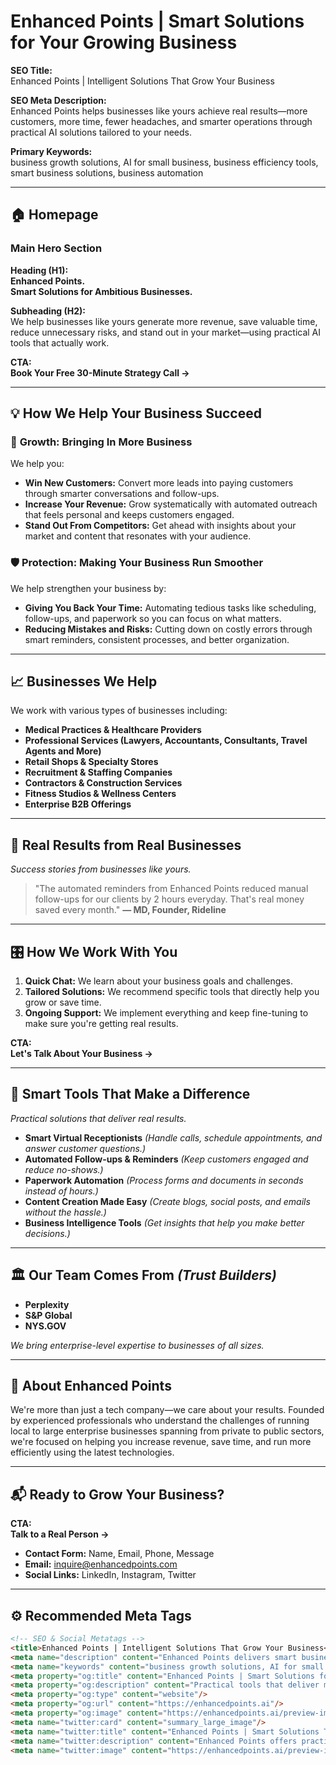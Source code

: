 # Enhanced Points | Smart Solutions for Your Growing Business

**SEO Title:**  
Enhanced Points | Intelligent Solutions That Grow Your Business

**SEO Meta Description:**  
Enhanced Points helps businesses like yours achieve real results—more customers, more time, fewer headaches, and smarter operations through practical AI solutions tailored to your needs.

**Primary Keywords:**  
business growth solutions, AI for small business, business efficiency tools, smart business solutions, business automation

---

## 🏠 Homepage

### Main Hero Section
**Heading (H1):**  
**Enhanced Points.**  
**Smart Solutions for Ambitious Businesses.**

**Subheading (H2):**  
We help businesses like yours generate more revenue, save valuable time, reduce unnecessary risks, and stand out in your market—using practical AI tools that actually work.

**CTA:**  
**Book Your Free 30-Minute Strategy Call →**

---

## 💡 How We Help Your Business Succeed

### 🏹 **Growth: Bringing In More Business**
We help you:

- **Win New Customers:** Convert more leads into paying customers through smarter conversations and follow-ups.
- **Increase Your Revenue:** Grow systematically with automated outreach that feels personal and keeps customers engaged.
- **Stand Out From Competitors:** Get ahead with insights about your market and content that resonates with your audience.

### 🛡️ **Protection: Making Your Business Run Smoother**
We help strengthen your business by:

- **Giving You Back Your Time:** Automating tedious tasks like scheduling, follow-ups, and paperwork so you can focus on what matters.
- **Reducing Mistakes and Risks:** Cutting down on costly errors through smart reminders, consistent processes, and better organization.

---

## 📈 Businesses We Help
We work with various types of businesses including:

- **Medical Practices & Healthcare Providers**
- **Professional Services (Lawyers, Accountants, Consultants, Travel Agents and More)**
- **Retail Shops & Specialty Stores**
- **Recruitment & Staffing Companies**
- **Contractors & Construction Services**
- **Fitness Studios & Wellness Centers**
- **Enterprise B2B Offerings**

---

## 🌟 Real Results from Real Businesses
*Success stories from businesses like yours.*


> "The automated reminders from Enhanced Points reduced manual follow-ups for our clients by 2 hours everyday. That's real money saved every month."
> **— MD, Founder, Rideline**

---

## 🎛️ How We Work With You

1. **Quick Chat:** We learn about your business goals and challenges.
2. **Tailored Solutions:** We recommend specific tools that directly help you grow or save time.
3. **Ongoing Support:** We implement everything and keep fine-tuning to make sure you're getting real results.

**CTA:**  
**Let's Talk About Your Business →**

---

## 🔧 Smart Tools That Make a Difference
*Practical solutions that deliver real results.*

- **Smart Virtual Receptionists** *(Handle calls, schedule appointments, and answer customer questions.)*
- **Automated Follow-ups & Reminders** *(Keep customers engaged and reduce no-shows.)*
- **Paperwork Automation** *(Process forms and documents in seconds instead of hours.)*
- **Content Creation Made Easy** *(Create blogs, social posts, and emails without the hassle.)*
- **Business Intelligence Tools** *(Get insights that help you make better decisions.)*

---

## 🏛️ Our Team Comes From *(Trust Builders)*

- **Perplexity**
- **S&P Global**
- **NYS.GOV**

*We bring enterprise-level expertise to businesses of all sizes.*

---

## 📖 About Enhanced Points
We're more than just a tech company—we care about your results. Founded by experienced professionals who understand the challenges of running local to large enterprise businesses spanning from private to public sectors, we're focused on helping you increase revenue, save time, and run more efficiently using the latest technologies.

---

## 📬 Ready to Grow Your Business?

**CTA:**  
**Talk to a Real Person →**

- **Contact Form:** Name, Email, Phone, Message
- **Email:** inquire@enhancedpoints.com
- **Social Links:** LinkedIn, Instagram, Twitter

---

## ⚙️ Recommended Meta Tags
```html
<!-- SEO & Social Metatags -->
<title>Enhanced Points | Intelligent Solutions That Grow Your Business</title>
<meta name="description" content="Enhanced Points delivers smart business solutions that bring you more customers, save valuable time, and help your business run more smoothly with practical AI tools."/>
<meta name="keywords" content="business growth solutions, AI for small business, business efficiency tools, smart business solutions, business automation"/>
<meta property="og:title" content="Enhanced Points | Smart Solutions for Growing Businesses"/>
<meta property="og:description" content="Practical tools that deliver more customers, more efficiency, and fewer headaches for your business."/>
<meta property="og:type" content="website"/>
<meta property="og:url" content="https://enhancedpoints.ai"/>
<meta property="og:image" content="https://enhancedpoints.ai/preview-image.jpg"/>
<meta name="twitter:card" content="summary_large_image"/>
<meta name="twitter:title" content="Enhanced Points | Smart Solutions That Grow Your Business"/>
<meta name="twitter:description" content="Enhanced Points offers practical AI tools designed to help your business achieve real results."/>
<meta name="twitter:image" content="https://enhancedpoints.ai/preview-image.jpg"/>
```